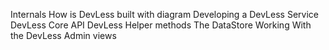 Internals 
How is DevLess built with diagram 
Developing a DevLess Service 
DevLess Core API
DevLess Helper methods 
The DataStore 
Working With the DevLess Admin views 